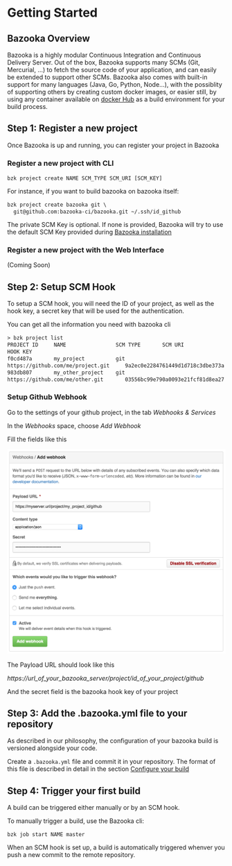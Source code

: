 # Getting Started

## Bazooka Overview

Bazooka is a highly modular Continuous Integration and Continuous Delivery Server.
Out of the box, Bazooka supports many SCMs (Git, Mercurial, ...) to fetch the source code of your application, and can easily be extended to support other SCMs.
Bazooka also comes with built-in support for many languages (Java, Go, Python, Node...), with the possiblity of supporting others by creating custom docker images, or easier still, by using any container available on [docker Hub](https://hub.docker.com/) as a build environment for your build process.

## Step 1: Register a new project

Once Bazooka is up and running, you can register your project in Bazooka

### Register a new project with CLI
```
bzk project create NAME SCM_TYPE SCM_URI [SCM_KEY]
```

For instance, if you want to build bazooka on bazooka itself:
```
bzk project create bazooka git \
  git@github.com:bazooka-ci/bazooka.git ~/.ssh/id_github
```

The private SCM Key is optional. If none is provided, Bazooka will try to use the default SCM Key provided during [Bazooka installation](../home/installation.html)

### Register a new project with the Web Interface

(Coming Soon)

## Step 2: Setup SCM Hook

To setup a SCM hook, you will need the ID of your project, as well as the hook key, a secret key that will be used for the authentication.

You can get all the information you need with bazooka cli

```
> bzk project list
PROJECT ID     NAME                SCM TYPE       SCM URI                               HOOK KEY
f0cd487a       my_project          git            https://github.com/me/project.git     9a2ec0e2284761449d1d718c3dbe373a
983db807       my_other_project    git            https://github.com/me/other.git       03556bc99e790a0093e21fcf81d8ea27
```

### Setup Github Webhook

Go to the settings of your github project, in the tab *Webhooks & Services*

In the *Webhooks* space, choose *Add Webhook*

Fill the fields like this

![Github Webhook](https://raw.githubusercontent.com/bazooka-ci/docs/master/assets/img/github_webhook.png)

The Payload URL should look like this

*https://url_of_your_bazooka_server/project/id_of_your_project/github*

And the secret field is the bazooka hook key of your project

## Step 3: Add the .bazooka.yml file to your repository

As described in our philosophy, the configuration of your bazooka build is versioned alongside your code.

Create a `.bazooka.yml` file and commit it in your repository.
The format of this file is described in detail in the section [Configure your build](../home/build_configuration.html)

## Step 4: Trigger your first build

A build can be triggered either manually or by an SCM hook.

To manually trigger a build, use the Bazooka cli:

```
bzk job start NAME master
```

When an SCM hook is set up, a build is automatically triggered whenver you push a new commit to the remote repository.
